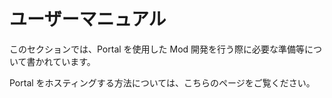 # ユーザーマニュアル

このセクションでは、Portal を使用した Mod 開発を行う際に必要な準備等について書かれています。

Portal をホスティングする方法については、こちらのページをご覧ください。